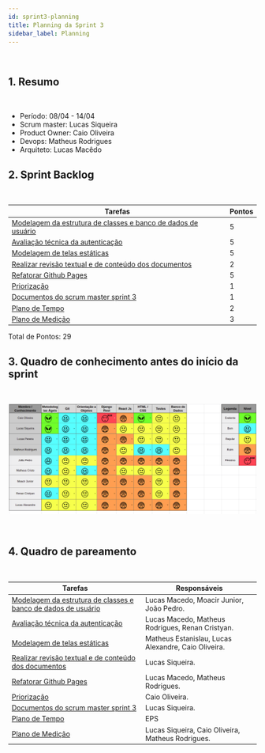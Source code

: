 ```yaml
---
id: sprint3-planning
title: Planning da Sprint 3 
sidebar_label: Planning
---
```


<br>

## 1. Resumo

<br>

- Período: 08/04 - 14/04
- Scrum master: Lucas Siqueira
- Product Owner: Caio Oliveira
- Devops: Matheus Rodrigues
- Arquiteto: Lucas Macêdo

## 2. Sprint Backlog

<br>

Tarefas|Pontos
--|--
|[Modelagem da estrutura de classes e banco de dados de usuário](https://github.com/fga-eps-mds/2019.1-Hora-Da-Hora/issues/46) | 5
|[Avaliação técnica da autenticação](https://github.com/fga-eps-mds/2019.1-Hora-Da-Hora/issues/45) | 5
|[Modelagem de telas estáticas](https://github.com/fga-eps-mds/2019.1-Hora-Da-Hora/issues/45) | 5
|[Realizar revisão textual e de conteúdo dos documentos](https://github.com/fga-eps-mds/2019.1-Hora-Da-Hora/issues/42) | 2
|[Refatorar Github Pages](https://github.com/fga-eps-mds/2019.1-Hora-Da-Hora/issues/14) | 5
|[Priorização](https://github.com/fga-eps-mds/2019.1-Hora-Da-Hora/issues/16) | 1
|[Documentos do scrum master sprint 3](https://github.com/fga-eps-mds/2019.1-Hora-Da-Hora/issues/22) | 1
|[Plano de Tempo](https://github.com/fga-eps-mds/2019.1-Hora-Da-Hora/issues/19) | 2
|[Plano de Medição](https://github.com/fga-eps-mds/2019.1-Hora-Da-Hora/issues/43) | 3


Total de Pontos: 29

## 3. Quadro de conhecimento antes do início da sprint

<br>

![Ilustração do Quadro de Conhecimentos](assets/quadro-conhecimento-3.png)

<br>


## 4. Quadro de pareamento

<br>

Tarefas|Responsáveis
--|--
|[Modelagem da estrutura de classes e banco de dados de usuário](https://github.com/fga-eps-mds/2019.1-Hora-Da-Hora/issues/46) | Lucas Macedo, Moacir Junior, João Pedro.
|[Avaliação técnica da autenticação](https://github.com/fga-eps-mds/2019.1-Hora-Da-Hora/issues/45) | Lucas Macedo, Matheus Rodrigues, Renan Cristyan.
|[Modelagem de telas estáticas](https://github.com/fga-eps-mds/2019.1-Hora-Da-Hora/issues/45) | Matheus Estanislau, Lucas Alexandre, Caio Oliveira.
|[Realizar revisão textual e de conteúdo dos documentos](https://github.com/fga-eps-mds/2019.1-Hora-Da-Hora/issues/42) | Lucas Siqueira.
|[Refatorar Github Pages](https://github.com/fga-eps-mds/2019.1-Hora-Da-Hora/issues/14) | Lucas Macedo, Matheus Rodrigues.
|[Priorização](https://github.com/fga-eps-mds/2019.1-Hora-Da-Hora/issues/16) | Caio Oliveira.
|[Documentos do scrum master sprint 3](https://github.com/fga-eps-mds/2019.1-Hora-Da-Hora/issues/22) | Lucas Siqueira.
|[Plano de Tempo](https://github.com/fga-eps-mds/2019.1-Hora-Da-Hora/issues/19) | EPS
|[Plano de Medição](https://github.com/fga-eps-mds/2019.1-Hora-Da-Hora/issues/43) | Lucas Siqueira, Caio Oliveira, Matheus Rodrigues.






